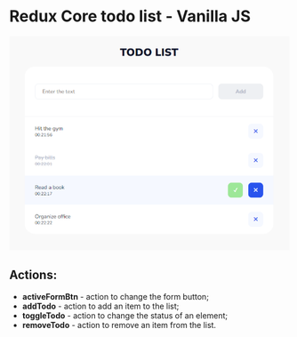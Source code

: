 # Redux Core todo list - Vanilla JS

!["Todo list"](preview.png)

## Actions:
- **activeFormBtn** - action to change the form button;
- **addTodo** - action to add an item to the list;
- **toggleTodo** - action to change the status of an element;
- **removeTodo** - action to remove an item from the list.